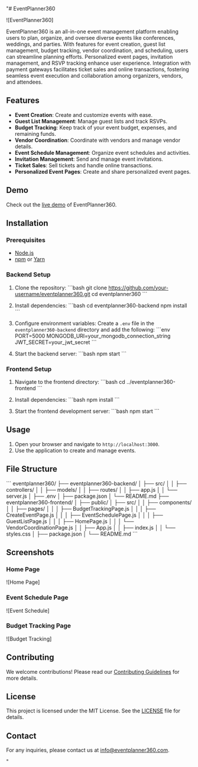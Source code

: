 "# EventPlanner360

![EventPlanner360]

EventPlanner360 is an all-in-one event management platform enabling users to plan, organize, and oversee diverse events like conferences, weddings, and parties. With features for event creation, guest list management, budget tracking, vendor coordination, and scheduling, users can streamline planning efforts. Personalized event pages, invitation management, and RSVP tracking enhance user experience. Integration with payment gateways facilitates ticket sales and online transactions, fostering seamless event execution and collaboration among organizers, vendors, and attendees.

## Features

- **Event Creation**: Create and customize events with ease.
- **Guest List Management**: Manage guest lists and track RSVPs.
- **Budget Tracking**: Keep track of your event budget, expenses, and remaining funds.
- **Vendor Coordination**: Coordinate with vendors and manage vendor details.
- **Event Schedule Management**: Organize event schedules and activities.
- **Invitation Management**: Send and manage event invitations.
- **Ticket Sales**: Sell tickets and handle online transactions.
- **Personalized Event Pages**: Create and share personalized event pages.

## Demo

Check out the [live demo](#) of EventPlanner360.

## Installation

### Prerequisites

- [Node.js](https://nodejs.org/)
- [npm](https://www.npmjs.com/) or [Yarn](https://yarnpkg.com/)

### Backend Setup

1. Clone the repository:
   \`\`\`bash
   git clone https://github.com/your-username/eventplanner360.git
   cd eventplanner360
   \`\`\`

2. Install dependencies:
   \`\`\`bash
   cd eventplanner360-backend
   npm install
   \`\`\`

3. Configure environment variables:
   Create a `.env` file in the `eventplanner360-backend` directory and add the following:
   \`\`\`env
   PORT=5000
   MONGODB_URI=your_mongodb_connection_string
   JWT_SECRET=your_jwt_secret
   \`\`\`

4. Start the backend server:
   \`\`\`bash
   npm start
   \`\`\`

### Frontend Setup

1. Navigate to the frontend directory:
   \`\`\`bash
   cd ../eventplanner360-frontend
   \`\`\`

2. Install dependencies:
   \`\`\`bash
   npm install
   \`\`\`

3. Start the frontend development server:
   \`\`\`bash
   npm start
   \`\`\`

## Usage

1. Open your browser and navigate to `http://localhost:3000`.
2. Use the application to create and manage events.

## File Structure

\`\`\`
eventplanner360/
├── eventplanner360-backend/
│   ├── src/
│   │   ├── controllers/
│   │   ├── models/
│   │   ├── routes/
│   │   ├── app.js
│   │   └── server.js
│   ├── .env
│   ├── package.json
│   └── README.md
├── eventplanner360-frontend/
│   ├── public/
│   ├── src/
│   │   ├── components/
│   │   ├── pages/
│   │   │   ├── BudgetTrackingPage.js
│   │   │   ├── CreateEventPage.js
│   │   │   ├── EventSchedulePage.js
│   │   │   ├── GuestListPage.js
│   │   │   ├── HomePage.js
│   │   │   └── VendorCoordinationPage.js
│   │   ├── App.js
│   │   ├── index.js
│   │   └── styles.css
│   ├── package.json
│   └── README.md
\`\`\`

## Screenshots

### Home Page
![Home Page]

### Event Schedule Page
![Event Schedule]

### Budget Tracking Page
![Budget Tracking]

## Contributing

We welcome contributions! Please read our [Contributing Guidelines](CONTRIBUTING.md) for more details.

## License

This project is licensed under the MIT License. See the [LICENSE](LICENSE) file for details.

## Contact

For any inquiries, please contact us at [info@eventplanner360.com](mailto:info@eventplanner360.com).

"
